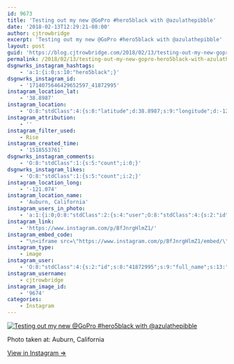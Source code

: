 ```yaml
---
id: 9673
title: 'Testing out my new @GoPro #hero5black with @azulathepibble'
date: '2018-02-13T12:29:21-08:00'
author: cjtrowbridge
excerpt: 'Testing out my new @GoPro #hero5black with @azulathepibble'
layout: post
guid: 'https://blog.cjtrowbridge.com/2018/02/13/testing-out-my-new-gopro-hero5black-with-azulathepibble/'
permalink: /2018/02/13/testing-out-my-new-gopro-hero5black-with-azulathepibble/
dsgnwrks_instagram_hashtags:
    - 'a:1:{i:0;s:10:"hero5black";}'
dsgnwrks_instagram_id:
    - '1714075646429652597_41872995'
instagram_location_lat:
    - '38.8987'
instagram_location:
    - 'O:8:"stdClass":4:{s:8:"latitude";d:38.8987;s:9:"longitude";d:-121.074;s:4:"name";s:18:"Auburn, California";s:2:"id";i:218405825;}'
instagram_attribution:
    - ''
instagram_filter_used:
    - Rise
instagram_created_time:
    - '1518553761'
dsgnwrks_instagram_comments:
    - 'O:8:"stdClass":1:{s:5:"count";i:0;}'
dsgnwrks_instagram_likes:
    - 'O:8:"stdClass":1:{s:5:"count";i:2;}'
instagram_location_long:
    - '-121.074'
instagram_location_name:
    - 'Auburn, California'
instagram_users_in_photo:
    - 'a:1:{i:0;O:8:"stdClass":2:{s:4:"user";O:8:"stdClass":4:{s:2:"id";s:10:"6937965019";s:9:"full_name";s:25:"Azula the Pot Bellied Pit";s:15:"profile_picture";s:150:"https://scontent.cdninstagram.com/vp/6589a0da1e9a0bec531d90d7036e0b35/5B04095F/t51.2885-19/s150x150/26156327_161809137778366_4668631843048783872_n.jpg";s:8:"username";s:14:"azulathepibble";}s:8:"position";O:8:"stdClass":2:{s:1:"x";d:0.51944447;s:1:"y";d:0.8211805999999999;}}}'
instagram_link:
    - 'https://www.instagram.com/p/BfJnrgHlmZ1/'
instagram_embed_code:
    - "\n<iframe src=\"https://www.instagram.com/p/BfJnrgHlmZ1/embed/\" width=\"612\" height=\"710\" frameborder=\"0\" scrolling=\"no\" allowtransparency=\"true\" class=\"insta-image-embed\"></iframe>\n"
instagram_type:
    - image
instagram_user:
    - 'O:8:"stdClass":4:{s:2:"id";s:8:"41872995";s:9:"full_name";s:13:"CJ Trowbridge";s:15:"profile_picture";s:141:"https://scontent.cdninstagram.com/vp/de69b7330c0c25c050ecfa136eea9cfb/5B1A851C/t51.2885-19/s150x150/13724650_1188772791164794_142557231_a.jpg";s:8:"username";s:12:"cjtrowbridge";}'
instagram_username:
    - cjtrowbridge
instagram_image_id:
    - '9674'
categories:
    - Instagram
---
```


[![Testing out my new @GoPro #hero5black with @azulathepibble](https://blog.cjtrowbridge.com/wp-content/uploads/2018/02/1518553761-1-1.jpg)](https://www.instagram.com/p/BfJnrgHlmZ1/)

Photo taken at: Auburn, California

[View in Instagram ⇒](https://www.instagram.com/p/BfJnrgHlmZ1/)